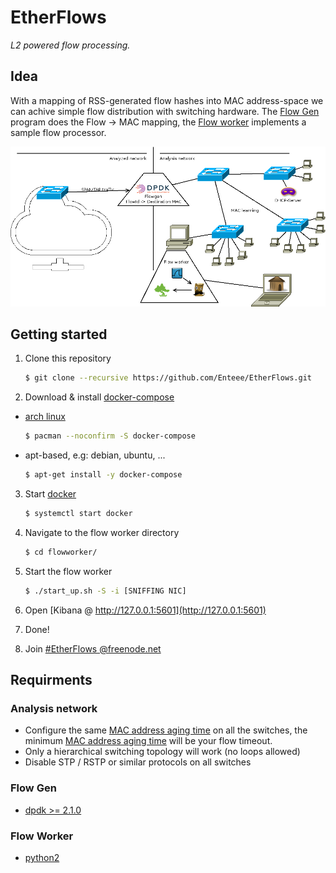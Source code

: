 # EtherFlows
_L2 powered flow processing._

## Idea
With a mapping of RSS-generated flow hashes into MAC address-space we can achive simple flow distribution with switching hardware. The [Flow Gen][flowgen] program does the Flow -> MAC mapping, the [Flow worker][flowworker] implements a sample flow processor.

![Set up](https://raw.githubusercontent.com/Enteee/EtherFlows/develop/doc/setup.png)

## Getting started
1. Clone this repository

    ```sh
    $ git clone --recursive https://github.com/Enteee/EtherFlows.git
    ```

2. Download & install [docker-compose][docker-compose]
  * [arch linux](https://www.archlinux.org/)

    ```sh
    $ pacman --noconfirm -S docker-compose
    ```

  * apt-based, e.g: debian, ubuntu, ...

    ```sh
    $ apt-get install -y docker-compose
    ```

3. Start [docker][docker]

    ```sh
    $ systemctl start docker
    ```
    
3. Navigate to the flow worker directory

    ```sh
    $ cd flowworker/
    ```
4. Start the flow worker

    ```sh
    $ ./start_up.sh -S -i [SNIFFING NIC]
    ```

5. Open [Kibana @ http://127.0.0.1:5601](http://127.0.0.1:5601)
6. Done!
7. Join [#EtherFlows @freenode.net][irc]

## Requirments
### Analysis network
* Configure the same [MAC address aging time][mac aging] on all the switches, the minimum [MAC address aging time][mac aging] will be your flow timeout.
* Only a hierarchical switching topology will work (no loops allowed)
* Disable STP / RSTP or similar protocols on all switches

### Flow Gen
* [dpdk >= 2.1.0][dpdk]

### Flow Worker
* [python2][python2]

[flowgen]:flowgen/flowgen.c
[flowworker]:flowworker/flowworker.py

[dpdk]:http://dpdk.org/
[python2]:https://www.python.org/download/releases/2.7.3/
[docker-compose]:https://docs.docker.com/compose/
[docker]:https://www.docker.com/
[irc]:http://webchat.freenode.net/?nick=newEtherFlowsUser&channels=EtherFlows
[mac aging]:https://www.juniper.net/documentation/en_US/junos13.2/topics/concept/bridging-mac-aging.html
